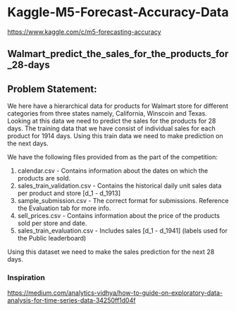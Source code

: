 # Kaggle-M5-Forecast-Accuracy-Data
https://www.kaggle.com/c/m5-forecasting-accuracy


## Walmart_predict_the_sales_for_the_products_for_28-days

## Problem Statement:

We here have a hierarchical data for products for Walmart store for different categories from three states namely, California, Winscoin and Texas. Looking at this data we need to predict the sales for the products for 28 days. The training data that we have consist of individual sales for each product for 1914 days. Using this train data we need to make prediction on the next days.

We have the following files provided from as the part of the competition:

1. calendar.csv - Contains information about the dates on which the products are sold.
2. sales_train_validation.csv - Contains the historical daily unit sales data per product and store [d_1 - d_1913]
3. sample_submission.csv - The correct format for submissions. Reference the Evaluation tab for more info.
4. sell_prices.csv - Contains information about the price of the products sold per store and date.
5. sales_train_evaluation.csv - Includes sales [d_1 - d_1941] (labels used for the Public leaderboard)

Using this dataset we need to make the sales prediction for the next 28 days.


### Inspiration
https://medium.com/analytics-vidhya/how-to-guide-on-exploratory-data-analysis-for-time-series-data-34250ff1d04f
